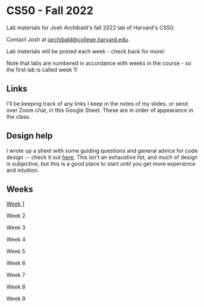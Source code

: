 # CS50 - Fall 2022
Lab materials for Josh Archibald's fall 2022 lab of Harvard's CS50.

Contact Josh at [jarchibald@college.harvard.edu](mailto:jarchibald@college.harvard.edu).

Lab materials will be posted each week - check back for more!

Note that labs are numbered in accordance with weeks in the course - so the first lab is called week 1!

## Links

I'll be keeping track of any links I keep in the notes of my slides, or send over Zoom chat, in this Google Sheet. These are in order of appearance in the class.

## Design help

I wrote up a sheet with some guiding questions and general advice for code design -- check it out [here](https://drive.google.com/file/d/1ZGa4rA5xN-Fwb0SgTW0JX4m93R4ksHKx/view?usp=sharing). This isn't an exhaustive list, and much of design is subjective, but this is a good place to start until you get more experience and intuition.

## Weeks

[Week 1](week1.md)

Week 2

Week 3

Week 4

Week 5

Week 6

Week 7

Week 8

Week 9
